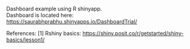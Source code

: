 Dashboard example using R shinyapp.  
Dashboard is located here:  https://saurabhprabhu.shinyapps.io/DashboardTrial/


References: 
[1] Rshiny basics: https://shiny.posit.co/r/getstarted/shiny-basics/lesson1/
